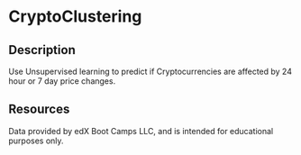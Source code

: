 # CryptoClustering

## Description
Use Unsupervised learning to predict if Cryptocurrencies are affected by 24 hour or 7 day price changes.

## Resources
Data provided by edX Boot Camps LLC, and is intended for educational purposes only.
